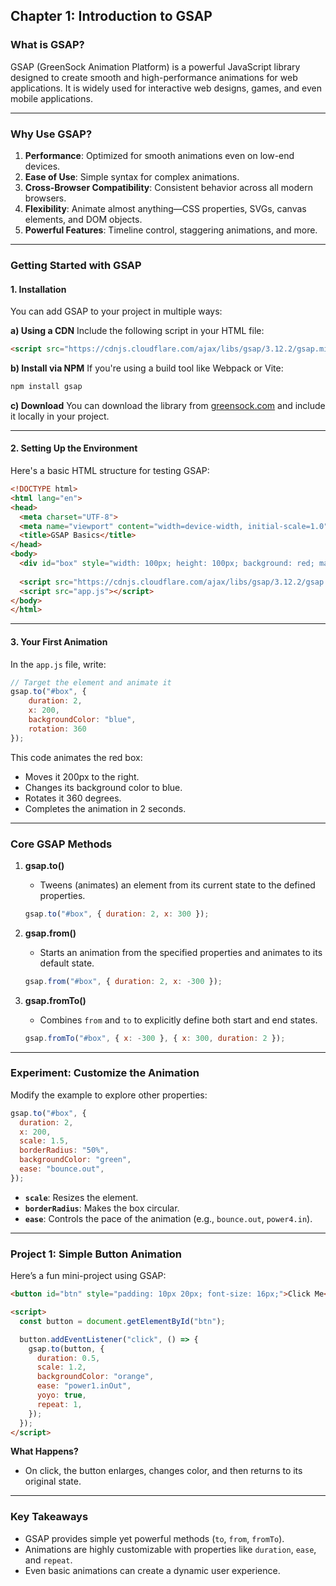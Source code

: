 ## **Chapter 1: Introduction to GSAP**

### **What is GSAP?**
GSAP (GreenSock Animation Platform) is a powerful JavaScript library designed to create smooth and high-performance animations for web applications. It is widely used for interactive web designs, games, and even mobile applications.

---

### **Why Use GSAP?**
1. **Performance**: Optimized for smooth animations even on low-end devices.
2. **Ease of Use**: Simple syntax for complex animations.
3. **Cross-Browser Compatibility**: Consistent behavior across all modern browsers.
4. **Flexibility**: Animate almost anything—CSS properties, SVGs, canvas elements, and DOM objects.
5. **Powerful Features**: Timeline control, staggering animations, and more.

---

### **Getting Started with GSAP**

#### **1. Installation**
You can add GSAP to your project in multiple ways:

**a) Using a CDN**
Include the following script in your HTML file:
```html
<script src="https://cdnjs.cloudflare.com/ajax/libs/gsap/3.12.2/gsap.min.js"></script>
```

**b) Install via NPM**
If you're using a build tool like Webpack or Vite:
```bash
npm install gsap
```

**c) Download**
You can download the library from [greensock.com](https://greensock.com/gsap/) and include it locally in your project.

---

#### **2. Setting Up the Environment**
Here's a basic HTML structure for testing GSAP:
```html
<!DOCTYPE html>
<html lang="en">
<head>
  <meta charset="UTF-8">
  <meta name="viewport" content="width=device-width, initial-scale=1.0">
  <title>GSAP Basics</title>
</head>
<body>
  <div id="box" style="width: 100px; height: 100px; background: red; margin: 50px;"></div>
  
  <script src="https://cdnjs.cloudflare.com/ajax/libs/gsap/3.12.2/gsap.min.js"></script>
  <script src="app.js"></script>
</body>
</html>
```

---

#### **3. Your First Animation**
In the `app.js` file, write:
```javascript
// Target the element and animate it
gsap.to("#box", { 
    duration: 2, 
    x: 200, 
    backgroundColor: "blue", 
    rotation: 360 
});
```

This code animates the red box:
- Moves it 200px to the right.
- Changes its background color to blue.
- Rotates it 360 degrees.
- Completes the animation in 2 seconds.

---

### **Core GSAP Methods**

1. **gsap.to()**
   - Tweens (animates) an element from its current state to the defined properties.
   ```javascript
   gsap.to("#box", { duration: 2, x: 300 });
   ```

2. **gsap.from()**
   - Starts an animation from the specified properties and animates to its default state.
   ```javascript
   gsap.from("#box", { duration: 2, x: -300 });
   ```

3. **gsap.fromTo()**
   - Combines `from` and `to` to explicitly define both start and end states.
   ```javascript
   gsap.fromTo("#box", { x: -300 }, { x: 300, duration: 2 });
   ```

---

### **Experiment: Customize the Animation**
Modify the example to explore other properties:
```javascript
gsap.to("#box", {
  duration: 2,
  x: 200,
  scale: 1.5,
  borderRadius: "50%",
  backgroundColor: "green",
  ease: "bounce.out",
});
```
- **`scale`**: Resizes the element.
- **`borderRadius`**: Makes the box circular.
- **`ease`**: Controls the pace of the animation (e.g., `bounce.out`, `power4.in`).

---

### **Project 1: Simple Button Animation**
Here’s a fun mini-project using GSAP:
```html
<button id="btn" style="padding: 10px 20px; font-size: 16px;">Click Me</button>

<script>
  const button = document.getElementById("btn");

  button.addEventListener("click", () => {
    gsap.to(button, {
      duration: 0.5,
      scale: 1.2,
      backgroundColor: "orange",
      ease: "power1.inOut",
      yoyo: true,
      repeat: 1,
    });
  });
</script>
```

**What Happens?**
- On click, the button enlarges, changes color, and then returns to its original state.

---

### **Key Takeaways**
- GSAP provides simple yet powerful methods (`to`, `from`, `fromTo`).
- Animations are highly customizable with properties like `duration`, `ease`, and `repeat`.
- Even basic animations can create a dynamic user experience.
